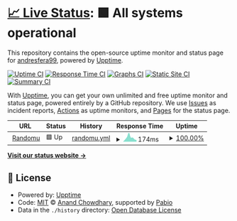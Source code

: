 # [📈 Live Status](https://andresfera99.github.io/randomu-upptime): <!--live status--> **🟩 All systems operational**

This repository contains the open-source uptime monitor and status page for [andresfera99](https://andresfera99.github.io/randomu-upptime), powered by [Upptime](https://github.com/upptime/upptime).

[![Uptime CI](https://github.com/andresfera99/randomu-upptime/workflows/Uptime%20CI/badge.svg)](https://github.com/andresfera99/randomu-upptime/actions?query=workflow%3A%22Uptime+CI%22)
[![Response Time CI](https://github.com/andresfera99/randomu-upptime/workflows/Response%20Time%20CI/badge.svg)](https://github.com/andresfera99/randomu-upptime/actions?query=workflow%3A%22Response+Time+CI%22)
[![Graphs CI](https://github.com/andresfera99/randomu-upptime/workflows/Graphs%20CI/badge.svg)](https://github.com/andresfera99/randomu-upptime/actions?query=workflow%3A%22Graphs+CI%22)
[![Static Site CI](https://github.com/andresfera99/randomu-upptime/workflows/Static%20Site%20CI/badge.svg)](https://github.com/andresfera99/randomu-upptime/actions?query=workflow%3A%22Static+Site+CI%22)
[![Summary CI](https://github.com/andresfera99/randomu-upptime/workflows/Summary%20CI/badge.svg)](https://github.com/andresfera99/randomu-upptime/actions?query=workflow%3A%22Summary+CI%22)

With [Upptime](https://upptime.js.org), you can get your own unlimited and free uptime monitor and status page, powered entirely by a GitHub repository. We use [Issues](https://github.com/andresfera99/randomu-upptime/issues) as incident reports, [Actions](https://github.com/andresfera99/randomu-upptime/actions) as uptime monitors, and [Pages](https://andresfera99.github.io/randomu-upptime) for the status page.

<!--start: status pages-->
<!-- This summary is generated by Upptime (https://github.com/upptime/upptime) -->
<!-- Do not edit this manually, your changes will be overwritten -->
<!-- prettier-ignore -->
| URL | Status | History | Response Time | Uptime |
| --- | ------ | ------- | ------------- | ------ |
| <img alt="" src="https://icons.duckduckgo.com/ip3/randomu.vercel.app.ico" height="13"> [Randomu](https://randomu.vercel.app/) | 🟩 Up | [randomu.yml](https://github.com/andresfera99/randomu-upptime/commits/HEAD/history/randomu.yml) | <details><summary><img alt="Response time graph" src="./graphs/randomu/response-time-week.png" height="20"> 174ms</summary><br><a href="https://andresfera99.github.io/randomu-upptime/history/randomu"><img alt="Response time 142" src="https://img.shields.io/endpoint?url=https%3A%2F%2Fraw.githubusercontent.com%2Fandresfera99%2Frandomu-upptime%2FHEAD%2Fapi%2Frandomu%2Fresponse-time.json"></a><br><a href="https://andresfera99.github.io/randomu-upptime/history/randomu"><img alt="24-hour response time 70" src="https://img.shields.io/endpoint?url=https%3A%2F%2Fraw.githubusercontent.com%2Fandresfera99%2Frandomu-upptime%2FHEAD%2Fapi%2Frandomu%2Fresponse-time-day.json"></a><br><a href="https://andresfera99.github.io/randomu-upptime/history/randomu"><img alt="7-day response time 174" src="https://img.shields.io/endpoint?url=https%3A%2F%2Fraw.githubusercontent.com%2Fandresfera99%2Frandomu-upptime%2FHEAD%2Fapi%2Frandomu%2Fresponse-time-week.json"></a><br><a href="https://andresfera99.github.io/randomu-upptime/history/randomu"><img alt="30-day response time 141" src="https://img.shields.io/endpoint?url=https%3A%2F%2Fraw.githubusercontent.com%2Fandresfera99%2Frandomu-upptime%2FHEAD%2Fapi%2Frandomu%2Fresponse-time-month.json"></a><br><a href="https://andresfera99.github.io/randomu-upptime/history/randomu"><img alt="1-year response time 142" src="https://img.shields.io/endpoint?url=https%3A%2F%2Fraw.githubusercontent.com%2Fandresfera99%2Frandomu-upptime%2FHEAD%2Fapi%2Frandomu%2Fresponse-time-year.json"></a></details> | <details><summary><a href="https://andresfera99.github.io/randomu-upptime/history/randomu">100.00%</a></summary><a href="https://andresfera99.github.io/randomu-upptime/history/randomu"><img alt="All-time uptime 100.00%" src="https://img.shields.io/endpoint?url=https%3A%2F%2Fraw.githubusercontent.com%2Fandresfera99%2Frandomu-upptime%2FHEAD%2Fapi%2Frandomu%2Fuptime.json"></a><br><a href="https://andresfera99.github.io/randomu-upptime/history/randomu"><img alt="24-hour uptime 100.00%" src="https://img.shields.io/endpoint?url=https%3A%2F%2Fraw.githubusercontent.com%2Fandresfera99%2Frandomu-upptime%2FHEAD%2Fapi%2Frandomu%2Fuptime-day.json"></a><br><a href="https://andresfera99.github.io/randomu-upptime/history/randomu"><img alt="7-day uptime 100.00%" src="https://img.shields.io/endpoint?url=https%3A%2F%2Fraw.githubusercontent.com%2Fandresfera99%2Frandomu-upptime%2FHEAD%2Fapi%2Frandomu%2Fuptime-week.json"></a><br><a href="https://andresfera99.github.io/randomu-upptime/history/randomu"><img alt="30-day uptime 100.00%" src="https://img.shields.io/endpoint?url=https%3A%2F%2Fraw.githubusercontent.com%2Fandresfera99%2Frandomu-upptime%2FHEAD%2Fapi%2Frandomu%2Fuptime-month.json"></a><br><a href="https://andresfera99.github.io/randomu-upptime/history/randomu"><img alt="1-year uptime 100.00%" src="https://img.shields.io/endpoint?url=https%3A%2F%2Fraw.githubusercontent.com%2Fandresfera99%2Frandomu-upptime%2FHEAD%2Fapi%2Frandomu%2Fuptime-year.json"></a></details>

<!--end: status pages-->

[**Visit our status website →**](https://andresfera99.github.io/randomu-upptime)

## 📄 License

- Powered by: [Upptime](https://github.com/upptime/upptime)
- Code: [MIT](./LICENSE) © [Anand Chowdhary](https://anandchowdhary.com), supported by [Pabio](https://pabio.com)
- Data in the `./history` directory: [Open Database License](https://opendatacommons.org/licenses/odbl/1-0/)

